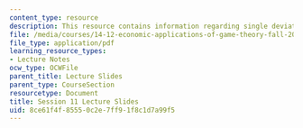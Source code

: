 ```yaml
---
content_type: resource
description: This resource contains information regarding single deviation-principle.
file: /media/courses/14-12-economic-applications-of-game-theory-fall-2012/8ce61f4f85550c2e7ff91f8c1d7a99f5_MIT14_12F12_slides11.pdf
file_type: application/pdf
learning_resource_types:
- Lecture Notes
ocw_type: OCWFile
parent_title: Lecture Slides
parent_type: CourseSection
resourcetype: Document
title: Session 11 Lecture Slides
uid: 8ce61f4f-8555-0c2e-7ff9-1f8c1d7a99f5
---
```

